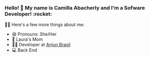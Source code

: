 <h3> Hello! 👋 My name is Camilla Abacherly and I'm a Sofware Developer! :rocket: </h3> 

💁‍♀️ Here's a few more things about me:

- 😄 Pronouns: She/Her
- 👧 Laura's Mom
- 👩‍💻 Developer at [Anjun Brasil](https://github.com/anjun-brasil "Anjun Brasil")
- 💻 Back End 

